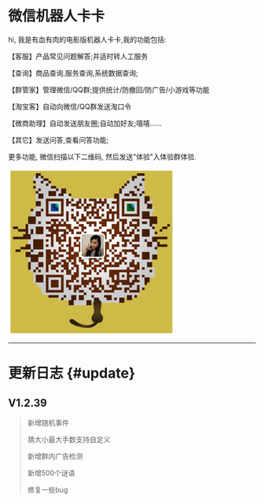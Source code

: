 # 微信机器人卡卡

hi, 我是有血有肉的电影版机器人卡卡,我的功能包括:

【客服】产品常见问题解答;并适时转人工服务

【查询】商品查询,服务查询,系统数据查询;

【群管家】管理微信/QQ群;提供统计/防撤回/防广告/小游戏等功能

【淘宝客】自动向微信/QQ群发送淘口令

【微商助理】自动发送朋友圈;自动加好友;嘻嘻……

【其它】发送问答,查看问答功能;

更多功能, 微信扫描以下二维码, 然后发送"体验"入体验群体验.

[![](https://github.com/brooktran/mbot/raw/master/assets/qrcode.png)](https://github.com/brooktran/mbot/blob/master/assets/qrcode.png)

---

# 更新日志 {#update}







## V1.2.39

> 新增随机事件
>
> 猜大小最大手数支持自定义
>
> 新增群内广告检测
>
> 新增500个谜语
>
> 修复一些bug



